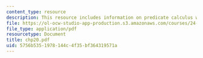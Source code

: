 ```yaml
---
content_type: resource
description: This resource includes information on predicate calculus with identity.
file: https://ol-ocw-studio-app-production.s3.amazonaws.com/courses/24-241-logic-i-fall-2005/5756b5351978144c4f35bf364319571a_chp20.pdf
file_type: application/pdf
resourcetype: Document
title: chp20.pdf
uid: 5756b535-1978-144c-4f35-bf364319571a
---
```

